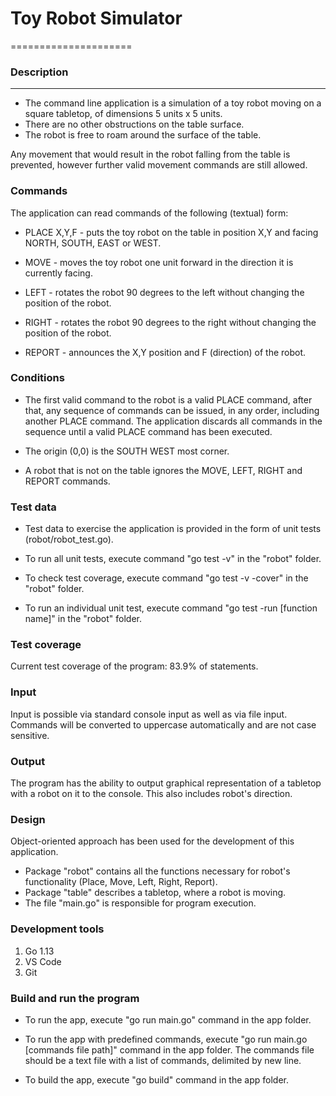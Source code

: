 # Toy Robot Simulator
=====================
### Description
---------------
- The command line application is a simulation of a toy robot moving on a square tabletop,
  of dimensions 5 units x 5 units.
- There are no other obstructions on the table surface.
- The robot is free to roam around the surface of the table.

Any movement that would result in the
robot falling from the table is prevented, however further valid
movement commands are still allowed.

### Commands
The application can read commands of the following (textual) form:

- PLACE X,Y,F - puts the toy robot on the table in position X,Y and facing NORTH,
  SOUTH, EAST or WEST.

- MOVE - moves the toy robot one unit forward in the direction it is
  currently facing.

- LEFT - rotates the robot 90 degrees to the left
  without changing the position of the robot.

- RIGHT - rotates the robot 90 degrees to the right
  without changing the position of the robot.

- REPORT - announces the X,Y position and F (direction) of the robot.

### Conditions
- The first valid command to the robot is a valid PLACE command, after that, any
  sequence of commands can be issued, in any order, including another PLACE
  command. The application discards all commands in the sequence until
  a valid PLACE command has been executed.

- The origin (0,0) is the SOUTH WEST most corner.

- A robot that is not on the table ignores the MOVE, LEFT, RIGHT
  and REPORT commands.

### Test data
- Test data to exercise the application is provided in the form of unit tests
(robot/robot_test.go).

- To run all unit tests, execute command "go test -v" in the "robot" folder.
- To check test coverage, execute command "go test -v -cover" in the "robot" folder.
- To run an individual unit test, execute command "go test -run [function name]" in the "robot" folder.

### Test coverage
Current test coverage of the program: 83.9% of statements.

### Input
Input is possible via standard console input as well as via file input.
Commands will be converted to uppercase automatically and are not case sensitive.

### Output
The program has the ability to output graphical representation of a tabletop
with a robot on it to the console. This also includes robot's direction.

### Design
Object-oriented approach has been used for the development of this application.

- Package "robot" contains all the functions necessary for robot's functionality
(Place, Move, Left, Right, Report).
- Package "table" describes a tabletop, where a robot is moving.
- The file "main.go" is responsible for program execution.

### Development tools
   1) Go 1.13
   2) VS Code
   3) Git

### Build and run the program
- To run the app, execute "go run main.go" command in the app folder.

- To run the app with predefined commands, execute "go run main.go [commands file path]"
command in the app folder. The commands file should be a text file with a list of commands,
delimited by new line.

- To build the app, execute "go build" command in the app folder.
